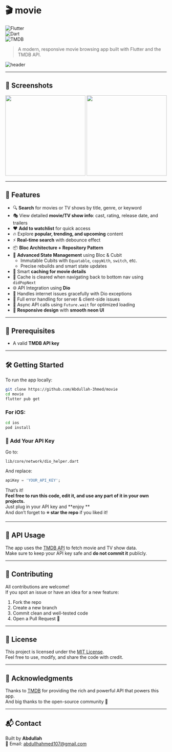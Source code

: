 
# 🎬 movie

![Flutter](https://img.shields.io/badge/Flutter-3.29.2-blue?logo=flutter)  
![Dart](https://img.shields.io/badge/Dart-3.7.2-blue?logo=dart)  
![TMDB](https://img.shields.io/badge/API-TMDB-green?logo=themoviedatabase)

> A modern, responsive movie browsing app built with Flutter and the TMDB API.

![header](https://i.postimg.cc/g0ZZDGRC/home.png)

---

## 📸 Screenshots

<p float="left">
  <img src="https://i.postimg.cc/fTnvq6x5/home.jpg" width="250"/>
  <img src="https://i.postimg.cc/7Zqnw0t2/the-dark-night.jpg" width="250"/>
</p>

---

## 🚀 Features

- 🔍 **Search** for movies or TV shows by title, genre, or keyword  
- 🎭 View detailed **movie/TV show info**: cast, rating, release date, and trailers  
- ❤️ **Add to watchlist** for quick access  
- 🔥 Explore **popular, trending, and upcoming** content  
- ⚡️ **Real-time search** with debounce effect  
- 📦 **Bloc Architecture + Repository Pattern**  
- 🎯 **Advanced State Management** using Bloc & Cubit  
  - Immutable Cubits with `Equatable`, `copyWith`, `switch`, etc.  
  - Precise rebuilds and smart state updates  
- 💾 Smart **caching for movie details**  
- 🧠 Cache is cleared when navigating back to bottom nav using `didPopNext`  
- 🌐 API Integration using **Dio**  
- 📶 Handles internet issues gracefully with Dio exceptions  
- 🧪 Full error handling for server & client-side issues  
- 🔁 Async API calls using `Future.wait` for optimized loading  
- 📱 **Responsive design** with **smooth neon UI**

---

## 🧰 Prerequisites
- A valid **TMDB API key**

---

## 🛠 Getting Started

To run the app locally:

```bash
git clone https://github.com/Abdullah-3hmed/movie
cd movie
flutter pub get
```

### For iOS:

```bash
cd ios
pod install
```

### 🔑 Add Your API Key

Go to:

```
lib/core/network/dio_helper.dart
```

And replace:

```dart
apiKey = 'YOUR_API_KEY';
```

That’s it!  
**Feel free to run this code, edit it, and use any part of it in your own projects.**  
Just plug in your API key and **enjoy **  
And don’t forget to **⭐️ star the repo** if you liked it!

---

## 🔌 API Usage

The app uses the [TMDB API](https://www.themoviedb.org/) to fetch movie and TV show data.  
Make sure to keep your API key safe and **do not commit it** publicly.

---

## 🤝 Contributing

All contributions are welcome!  
If you spot an issue or have an idea for a new feature:

1. Fork the repo  
2. Create a new branch  
3. Commit clean and well-tested code  
4. Open a Pull Request 🚀

---

## 📄 License

This project is licensed under the [MIT License](LICENSE).  
Feel free to use, modify, and share the code with credit.

---

## 🙏 Acknowledgments

Thanks to [TMDB](https://www.themoviedb.org/) for providing the rich and powerful API that powers this app.  
And big thanks to the open-source community 💙

---

## 📬 Contact

Built by **Abdullah**  
📧 Email: [abdullhahmed107@gmail.com](mailto:abdullhahmed107@gmail.com)
